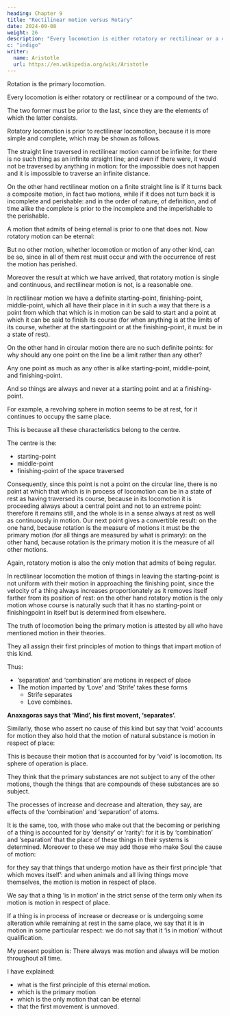 ```yaml
---
heading: Chapter 9
title: "Rectilinear motion versus Rotary"
date: 2024-09-08
weight: 26
description: "Every locomotion is either rotatory or rectilinear or a compound of the two"
c: "indigo"
writer:
  name: Aristotle 
  url: https://en.wikipedia.org/wiki/Aristotle
---
```




Rotation is the primary locomotion. 

Every locomotion is either rotatory or rectilinear or a compound of the two.

The two former must be prior to the last, since they are the elements of which the latter consists.

Rotatory locomotion is prior to rectilinear locomotion, because it is more simple and complete, which may be shown as follows. 

The straight line traversed in rectilinear motion cannot be infinite: for there is no such thing as an infinite straight line; and even if there were, it would not be traversed by anything in motion: for the impossible does not happen and it is impossible to traverse an infinite distance. 

On the other hand rectilinear motion on a finite straight line is if it turns back a composite motion, in fact two motions, while if it does not turn back it is incomplete and perishable: and in the order of nature, of definition, and of time alike the complete is prior to the incomplete and the imperishable to the perishable. 

A motion that admits of being eternal is prior to one that does not. Now rotatory motion can be eternal:

But no other motion, whether locomotion or motion of any other kind, can be so, since in all of them rest must occur and with the occurrence of rest the motion has perished. 

Moreover the result at which we have arrived, that rotatory motion is single and continuous, and rectilinear motion is not, is a reasonable one.

In rectilinear motion we have a definite starting-point, finishing-point, middle-point, which all have their place in it in such a way that there is a point from which that which is in motion can be said to
start and a point at which it can be said to finish its course (for when anything is at the
limits of its course, whether at the startingpoint or at the finishing-point, it must be in a
state of rest).

On the other hand in circular motion there are no such definite points: for why should any one point on the line be a limit rather than any other? 

Any one point as much as any other is alike starting-point, middle-point, and finishing-point.

And so things are always and never at a starting point and at a finishing-point.

For example, a revolving sphere in motion seems to be at rest, for it continues to occupy the same place. 

This is because all these characteristics belong to the centre.

The centre is the:
- starting-point
- middle-point
- finishing-point of the space traversed

Consequently, since this point is not a point on the circular line, there is no point at which that which is in process of locomotion can be in a state of rest as having traversed its course, because in its locomotion it is proceeding always about a central point and not to an extreme point: therefore it remains still, and the whole is in a sense always at rest as well as continuously in motion. Our next point gives a convertible result: on the one hand, because rotation is the measure of motions it must be the primary motion (for all things are measured by what is primary): on the other hand, because rotation is the primary motion it is the measure of all other motions. 

Again, rotatory motion is also the only motion that admits of being regular.

In rectilinear locomotion the motion of things in leaving the starting-point is not uniform with their motion in approaching the finishing point, since the velocity of a thing always increases proportionately as it removes itself farther from its position of rest: on the other hand rotatory motion is the only motion whose course is naturally such that it has no starting-point or finishingpoint in itself but is determined from elsewhere.

The truth of locomotion being the primary motion is attested by all who have mentioned motion in their theories.

They all assign their first principles of motion to things that impart motion of this kind. 

Thus:
- ‘separation’ and ‘combination’ are motions in respect of place
- The motion imparted by ‘Love’ and ‘Strife’ takes these forms
  - Strife separates
  - Love combines. 

**Anaxagoras says that ‘Mind’, his first movent, ‘separates’.**

Similarly, those who assert no cause of this kind but say that ‘void’ accounts for motion they also hold that the motion of natural substance is motion in respect of place: 

This is because their motion that is accounted for by ‘void’ is locomotion. Its sphere of operation is place.

They think that the primary substances are not subject to any of the other motions, though the things that are compounds of these substances are so subject.

The processes of increase and decrease and alteration, they say, are effects of the ‘combination’ and ‘separation’ of atoms.

It is the same, too, with those who make out that the becoming or perishing of a thing is accounted for by
‘density’ or ‘rarity’: for it is by ‘combination’ and ‘separation’ that the place of these
things in their systems is determined. Moreover to these we may add those who make
Soul the cause of motion: 

for they say that things that undergo motion have as their first
principle ‘that which moves itself’: and when animals and all living things move
themselves, the motion is motion in respect of place. 

We say that a thing ‘is in motion’ in the strict sense of the term only when its motion is motion in respect of place.

If a thing is in process of increase or decrease or is undergoing some alteration while remaining at rest in the same place, we say that it is in motion in some particular respect: we do not say that it ‘is in motion’ without qualification. 

My present position is: There always was motion and always will be motion throughout all time.

I have explained:
- what is the first principle of this eternal motion.
- which is the primary motion
- which is the only motion that can be eternal
- that the first movement is unmoved.

